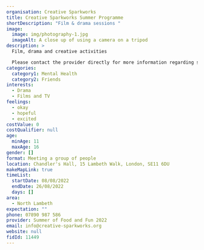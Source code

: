 ```yaml
---
organisation: Creative Sparkworks
title: Creative Sparkworks Summer Programme
shortDescription: "Film & drama sessions "
image:
  image: img/photography-1.jpg
  imageAlt: A close up of using a camera on a tripod
description: >
  Film, drama and creative activities

  Please contact the provider directly for more information regarding sessions times and delivery days. 
categories:
  category1: Mental Health
  category2: Friends
interests:
  - Drama
  - Films and TV
feelings:
  - okay
  - hopeful
  - excited
costValue: 0
costQualifier: null
age:
  minAge: 11
  maxAge: 16
gender: []
format: Meeting a group of people
location: Chandler's Hall, 15 Lambeth Walk, London, SE11 6DU
makeMapLink: true
timeList:
  startDate: 08/08/2022
  endDate: 26/08/2022
  days: []
area:
  - North Lambeth
expectation: ""
phone: 07890 987 586
provider: Summer of Food and Fun 2022
email: info@creative-sparkworks.org
website: null
fidId: 11449
---
```

